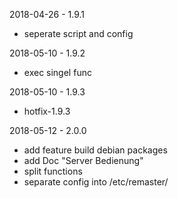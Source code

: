 2018-04-26 - 1.9.1
 * seperate script and config

2018-05-10 - 1.9.2
 * exec singel func

2018-05-10 - 1.9.3
 * hotfix-1.9.3

2018-05-12 - 2.0.0
 * add feature build debian packages
 * add Doc "Server Bedienung"
 * split functions
 * separate config into /etc/remaster/
